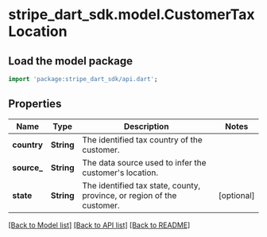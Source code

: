 # stripe_dart_sdk.model.CustomerTaxLocation

## Load the model package
```dart
import 'package:stripe_dart_sdk/api.dart';
```

## Properties
Name | Type | Description | Notes
------------ | ------------- | ------------- | -------------
**country** | **String** | The identified tax country of the customer. | 
**source_** | **String** | The data source used to infer the customer's location. | 
**state** | **String** | The identified tax state, county, province, or region of the customer. | [optional] 

[[Back to Model list]](../README.md#documentation-for-models) [[Back to API list]](../README.md#documentation-for-api-endpoints) [[Back to README]](../README.md)


